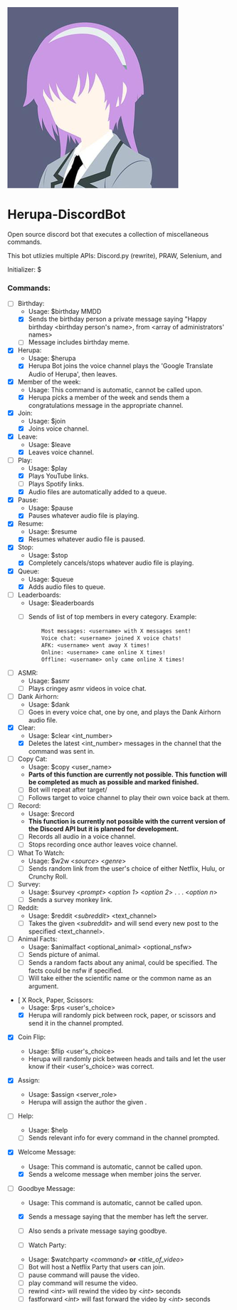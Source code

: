 ![alt text](https://github.com/MBarc/Herupa-DiscordBot/blob/master/herupaprofilepic.png)

# Herupa-DiscordBot
Open source discord bot that executes a collection of miscellaneous commands. 

This bot utlizies multiple APIs: Discord.py (rewrite), PRAW, Selenium, and 

Initializer: $

### Commands:

- [ ] Birthday:
  - Usage: $birthday MMDD 
  - [X] Sends the birthday person a private message saying "Happy birthday <birthday person's name>, from <array of administrators' names> 
  - [ ] Message includes birthday meme. 

- [X] Herupa:
  - Usage: $herupa
  - [X] Herupa Bot joins the voice channel plays the 'Google Translate Audio of Herupa', then leaves.
  
- [x] Member of the week:
  - Usage: This command is automatic, cannot be called upon.
  - [X] Herupa picks a member of the week and sends them a congratulations message in the appropriate channel.
  
- [X] Join:
  - Usage: $join
  - [X] Joins voice channel.
  
- [X] Leave:
  - Usage: $leave
  - [X] Leaves voice channel.
  
- [ ] Play:
  - Usage: $play <link>
  - [X] Plays YouTube links.
  - [ ] Plays Spotify links. 
  - [X] Audio files are automatically added to a queue.
  
- [X] Pause:
  - Usage: $pause
  - [X] Pauses whatever audio file is playing.
  
- [X] Resume:
  - Usage: $resume
  - [X] Resumes whatever audio file is paused.
  
- [X] Stop:
  - Usage: $stop
  - [X] Completely cancels/stops whatever audio file is playing.
  
- [X] Queue:
  - Usage: $queue
  - [X] Adds audio files to queue.
  
- [ ] Leaderboards:
  - Usage: $leaderboards
  - [ ] Sends of list of top members in every category.
    Example: 
    
            Most messages: <username> with X messages sent!
            Voice chat: <username> joined X voice chats!
            AFK: <username> went away X times!
            Online: <username> came online X times!
            Offline: <username> only came online X times!
  
- [ ] ASMR:
  - Usage: $asmr
  - [ ] Plays cringey asmr videos in voice chat.
  
- [ ] Dank Airhorn:
  - Usage: $dank
  - [ ] Goes in every voice chat, one by one, and plays the Dank Airhorn audio file.
  
- [X] Clear:
  - Usage: $clear <int_number>
  - [X] Deletes the latest <int_number> messages in the channel that the command was sent in.
  
- [ ] Copy Cat:
  - Usage: $copy <user_name>
  - **Parts of this function are currently not possible. This function will be completed as much as possible and marked finished.**
  - [ ] Bot will repeat after target/<username> 
  - [ ] Follows target to voice channel to play their own voice back at them.
  
- [ ] Record:
  - Usage: $record
  - **This function is currently not possible with the current version of the Discord API but it is planned for development.**
  - [ ] Records all audio in a voice channel.
  - [ ] Stops recording once author leaves voice channel.
  
- [ ] What To Watch:
  - Usage: $w2w <_source_> <_genre_>
  - [ ] Sends random link from the user's choice of either Netflix, Hulu, or Crunchy Roll.
  
- [ ] Survey:
  - Usage: $survey <_prompt_> <_option 1_> <_option 2_> . . . <_option n_>
  - [ ] Sends a survey monkey link.
  
- [ ] Reddit:
  - Usage: $reddit <_subreddit_> <text_channel>
  - [ ] Takes the given <_subreddit_> and will send every new post to the specified <text_channel>.
  
- [ ] Animal Facts:
  - Usage: $animalfact <optional_animal> <optional_nsfw>
  - [ ] Sends picture of animal.
  - [ ] Sends a random facts about any animal, could be specified. The facts could be nsfw if specified.
  - [ ] Will take either the scientific name or the common name as an argument.

- [ X Rock, Paper, Scissors:
  - Usage: $rps <user's_choice>
  - [X] Herupa will randomly pick between rock, paper, or scissors and send it in the channel prompted.
  
- [X] Coin Flip:
  - Usage: $flip <user's_choice>
  - Herupa will randomly pick between heads and tails and let the user know if their <user's_choice> was correct.
  
- [X] Assign:
  - Usage: $assign <server_role>
  - Herupa will assign the author the given <role>. 

- [ ] Help:
  - Usage: $help
  - [ ] Sends relevant info for every command in the channel prompted.
  
- [X] Welcome Message:
  - Usage: This command is automatic, cannot be called upon. 
  - [X] Sends a welcome message when member joins the server.
  
- [ ] Goodbye Message:
  - Usage: This command is automatic, cannot be called upon. 
  - [X] Sends a message saying that the member has left the server.
  - [ ] Also sends a private message saying goodbye.
  
  - [ ] Watch Party:
  - Usage: $watchparty <_command_> **or** <_title_of_video_>
  - [ ] Bot will host a Netflix Party that users can join.
  - [ ] pause command will pause the video.
  - [ ] play command will resume the video.
  - [ ] rewind <_int_> will rewind the video by <_int_> seconds
  - [ ] fastforward <_int_> will fast forward the video by <_int_> seconds
